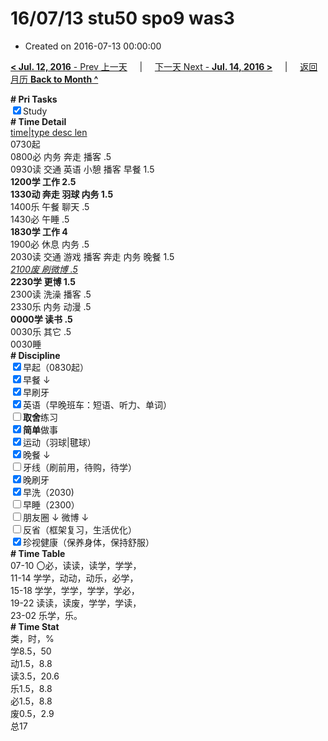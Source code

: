 # 16/07/13 stu50 spo9 was3

- Created on 2016-07-13 00:00:00

[**< Jul. 12, 2016** - Prev 上一天](_archived/lifelogs/2016/07/d12.md) &nbsp; &nbsp; | &nbsp; &nbsp; [下一天 Next - **Jul. 14, 2016 >**](_archived/lifelogs/2016/07/d14.md) &nbsp; &nbsp; |  &nbsp; &nbsp; [返回月历 **Back to Month ^**](_archived/lifelogs/2016/07/index.md)
<br/><div><b># Pri Tasks</b></div><div><input checked="true" type="checkbox"/>Study</div><div><b># Time Detail</b></div><div><u>time|type desc len</u></div><div>0730起</div><div>0800必 内务 奔走 播客 .5</div><div>0930读 交通 英语 小憩 播客 早餐 1.5</div><div><b>1200学 工作 2.5</b></div><div><b>1330动 奔走 羽球 内务 1.5</b></div><div>1400乐 午餐 聊天 .5</div><div>1430必 午睡 .5</div><div><b>1830学 工作 4</b></div><div>1900必 休息 内务 .5</div><div>2030读 交通 游戏 播客 奔走 内务 晚餐 1.5</div><div><u><i>2100废 刷微博 .5</i></u></div><div><b>2230学 更博 1.5</b></div><div>2300读 洗澡 播客 .5</div><div>2330乐 内务 动漫 .5</div><div><b>0000学 读书 .5</b></div><div>0030乐 其它 .5</div><div>0030睡</div><div><b># Discipline</b></div><div><input checked="true" type="checkbox"/>早起（0830起）</div><div><input checked="true" type="checkbox"/>早餐 ↓</div><div><input checked="true" type="checkbox"/>早刷牙</div><div><input checked="true" type="checkbox"/>英语（早晚班车：短语、听力、单词）</div><div><input type="checkbox"/><b>取舍</b>练习</div><div><input checked="true" type="checkbox"/><b>简单</b>做事</div><div><input checked="true" type="checkbox"/>运动（羽球|毽球）</div><div><input checked="true" type="checkbox"/>晚餐 ↓</div><div><input type="checkbox"/>牙线（刷前用，待购，待学）</div><div><input checked="true" type="checkbox"/>晚刷牙</div><div><input checked="true" type="checkbox"/>早洗（2030)</div><div><input type="checkbox"/>早睡（2300）</div><div><input type="checkbox"/>朋友圈 ↓ 微博 ↓</div><div><input type="checkbox"/>反省（框架复习，生活优化）</div><div><input checked="true" type="checkbox"/>珍视健康（保养身体，保持舒服）</div><div><b># Time Table</b></div><div>07-10 〇必，读读，读学，学学，</div><div>11-14 学学，动动，动乐，必学，</div><div>15-18 学学，学学，学学，学必，</div><div>19-22 读读，读废，学学，学读，</div><div>23-02 乐学，乐。</div><div><b># Time Stat</b></div><div>类，时，%</div><div>学8.5，50</div><div>动1.5，8.8</div><div>读3.5，20.6</div><div>乐1.5，8.8</div><div>必1.5，8.8</div><div>废0.5，2.9</div><div>总17</div>
